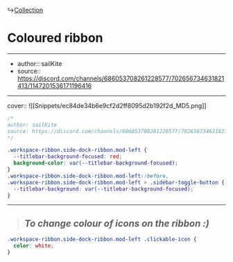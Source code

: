 ↪[Collection](Collection.md)

# Coloured ribbon

---

- author:: sailKite
- source:: https://discord.com/channels/686053708261228577/702656734631821413/1147201536171196416

---

cover:: ![[Snippets/ec84de34b6e9cf2d2ff8095d2b192f2d_MD5.png]]

```css
/*
author: sailKite
source: https://discord.com/channels/686053708261228577/702656734631821413/1147201536171196416
*/

.workspace-ribbon.side-dock-ribbon.mod-left {
  --titlebar-background-focused: red;
  background-color: var(--titlebar-background-focused);
}
.workspace-ribbon.side-dock-ribbon.mod-left::before,
.workspace-ribbon.side-dock-ribbon.mod-left > .sidebar-toggle-button {
  --titlebar-background: var(--titlebar-background-focused);
}
```

---

> ## _To change colour of icons on the ribbon :)_

```css
.workspace-ribbon.side-dock-ribbon.mod-left .clickable-icon {
  color: white;
}
```

